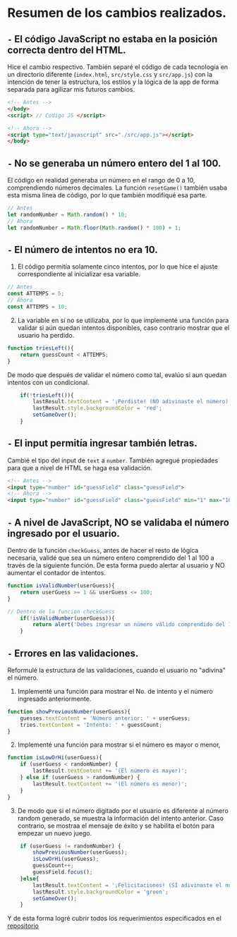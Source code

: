 # Resumen de los cambios realizados.

## `-` El código JavaScript no estaba en la posición correcta dentro del HTML. 
Hice el cambio respectivo. También separé el código de cada tecnología en un directorio diferente (`index.html`, `src/style.css` y `src/app.js`) con la intención de tener la estructura, los estilos y la lógica de la app de forma separada para agilizar mis futuros cambios. 
```html
<!-- Antes -->
</body>
<script> // Codigo JS </script>
```
```html
<!-- Ahora -->
<script type="text/javascript" src="./src/app.js"></script>
</body>
```

## `-` No se generaba un número entero del 1 al 100.
El código en realidad generaba un número en el rango de 0 a 10, comprendiendo números decimales. La función `resetGame()` también usaba esta misma línea de código, por lo que también modifiqué esa parte.
```javascript
// Antes
let randomNumber = Math.random() * 10;
// Ahora
let randomNumber = Math.floor(Math.random() * 100) + 1;
```

## `-` El número de intentos no era 10.
1. El código permitía solamente cinco intentos, por lo que hice el ajuste correspondiente al inicializar esa variable.
```javascript
// Antes
const ATTEMPS = 5;
// Ahora
const ATTEMPS = 10;
```
2. La variable en sí no se utilizaba, por lo que implementé una función para validar si aún quedan intentos disponibles, caso contrario mostrar que el usuario ha perdido.
```javascript
function triesLeft(){
    return guessCount < ATTEMPS;
}
```
De modo que después de validar el número como tal, evalúo si aun quedan intentos con un condicional.
```javascript
    if(!triesLeft()){
        lastResult.textContent = '¡Perdiste! (NO adivinaste el número)';
        lastResult.style.backgroundColor = 'red';
        setGameOver();
    }
```

## `-` El input permitía ingresar también letras.
Cambié el tipo del input de `text` a `number`. También agregué propiedades para que a nivel de HTML se haga esa validación.
```html
<!-- Antes -->
<input type="number" id="guessField" class="guessField">
<!-- Ahora -->
<input type="number" id="guessField" class="guessField" min="1" max="100">
```

## `-` A nivel de JavaScript, NO se validaba el número ingresado por el usuario.
Dentro de la función `checkGuess`, antes de hacer el resto de lógica necesaria, validé que sea un número entero comprendido del 1 al 100 a través de la siguiente función. De esta forma puedo alertar al usuario y NO aumentar el contador de intentos.
```javascript
function isValidNumber(userGuess){
    return userGuess >= 1 && userGuess <= 100;
}

// Dentro de la funcion checkGuess
    if(!isValidNumber(userGuess)){
        return alert('Debes ingresar un número válido comprendido del 1 al 100');
    }
```

## `-` Errores en las validaciones.
Reformulé la estructura de las validaciones, cuando el usuario no "adivina" el número.

1. Implementé una función para mostrar el No. de intento y el número ingresado anteriormente.
```javascript
function showPreviousNumber(userGuess){
    guesses.textContent = 'Número anterior: ' + userGuess;
    tries.textContent = 'Intento: ' + guessCount;
}
```

2. Implementé una función para mostrar si el número es mayor o menor, 
```javascript
function isLowOrHi(userGuess){
    if (userGuess < randomNumber) {
        lastResult.textContent += '(El número es mayor)';
    } else if (userGuess > randomNumber) {
        lastResult.textContent += '(El número es menor)';
    }
}
```

3. De modo que si el número digitado por el usuario es diferente al número random generado, se muestra la información del intento anterior. Caso contrario, se mostraa el mensaje de éxito y se habilita el botón para empezar un nuevo juego.
```javascript
    if (userGuess != randomNumber) {
        showPreviousNumber(userGuess);
        isLowOrHi(userGuess);
        guessCount++;
        guessField.focus();
    }else{
        lastResult.textContent = '¡Felicitaciones! (SÍ adivinaste el número)';
        lastResult.style.backgroundColor = 'green';
        setGameOver();
    }
```

Y de esta forma logré cubrir todos los requerimientos especificados en el [repositorio]('https://github.com/soytuwillo69/test-mrwebsite')

